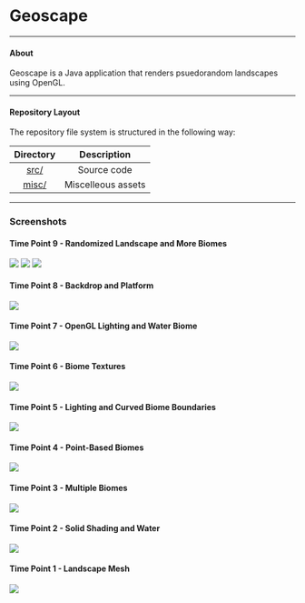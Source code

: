 # Geoscape

---

#### About
<p> Geoscape is a Java application that renders psuedorandom landscapes using OpenGL.</p>

---

#### Repository Layout
<p> The repository file system is structured in the following way:</p>

| **Directory**                                 |  **Description**       |
| :--------:                                    | :--------:             |
| [src/](src)                                   |  Source code           |
| [misc/](misc)                                 |  Miscelleous assets    |
---
### Screenshots
#### Time Point 9 - Randomized Landscape and More Biomes
![](misc/Timeline_9.1.png)
![](misc/Timeline_9.2.png)
![](misc/Timeline_9.3.png)
#### Time Point 8 - Backdrop and Platform 
![](misc/Timeline_8.png)
#### Time Point 7 - OpenGL Lighting and Water Biome
![](misc/Timeline_7.png)
#### Time Point 6 - Biome Textures
![](misc/Timeline_6.png)
#### Time Point 5 - Lighting and Curved Biome Boundaries
![](misc/Timeline_5.png)
#### Time Point 4 - Point-Based Biomes
![](misc/Timeline_4.png)
#### Time Point 3 - Multiple Biomes
![](misc/Timeline_3.png)
#### Time Point 2 - Solid Shading and Water
![](misc/Timeline_2.png)
#### Time Point 1 - Landscape Mesh
![](misc/Timeline_1.png)
